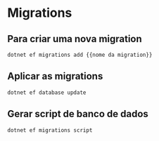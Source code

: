 # Migrations

## Para criar uma nova migration   
```dotnet ef migrations add {{nome da migration}}```

## Aplicar as migrations   
```dotnet ef database update```

## Gerar script de banco de dados   
```dotnet ef migrations script```

